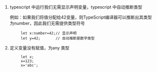 1. typescript 中运行我们无需显示声明变量，typescript 中自动推断类型
   
   例如：如果我们将值分配给42变量，则TypeScript编译器可以推断出其类型为number，因此我们无需提供类型符号

            let x:number=42;// 显示声明
            let y=42;       // 自动推断是数字类型

2. 定义变量没有赋值，为any 类型
   
            let x;
            x=123;
            x='abc';
            